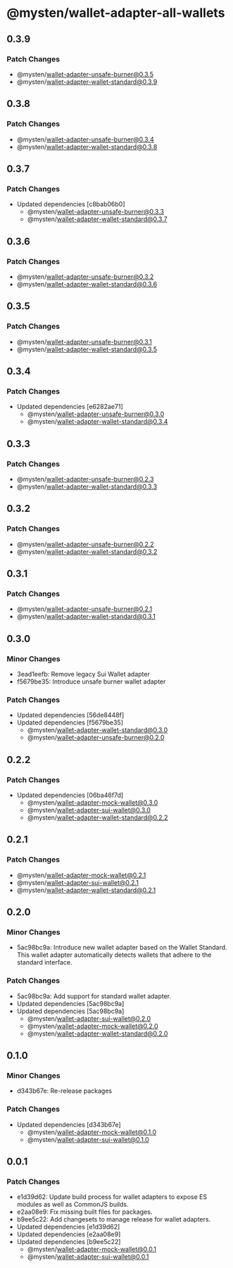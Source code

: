 # @mysten/wallet-adapter-all-wallets

## 0.3.9

### Patch Changes

- @mysten/wallet-adapter-unsafe-burner@0.3.5
- @mysten/wallet-adapter-wallet-standard@0.3.9

## 0.3.8

### Patch Changes

- @mysten/wallet-adapter-unsafe-burner@0.3.4
- @mysten/wallet-adapter-wallet-standard@0.3.8

## 0.3.7

### Patch Changes

- Updated dependencies [c8bab06b0]
  - @mysten/wallet-adapter-unsafe-burner@0.3.3
  - @mysten/wallet-adapter-wallet-standard@0.3.7

## 0.3.6

### Patch Changes

- @mysten/wallet-adapter-unsafe-burner@0.3.2
- @mysten/wallet-adapter-wallet-standard@0.3.6

## 0.3.5

### Patch Changes

- @mysten/wallet-adapter-unsafe-burner@0.3.1
- @mysten/wallet-adapter-wallet-standard@0.3.5

## 0.3.4

### Patch Changes

- Updated dependencies [e6282ae71]
  - @mysten/wallet-adapter-unsafe-burner@0.3.0
  - @mysten/wallet-adapter-wallet-standard@0.3.4

## 0.3.3

### Patch Changes

- @mysten/wallet-adapter-unsafe-burner@0.2.3
- @mysten/wallet-adapter-wallet-standard@0.3.3

## 0.3.2

### Patch Changes

- @mysten/wallet-adapter-unsafe-burner@0.2.2
- @mysten/wallet-adapter-wallet-standard@0.3.2

## 0.3.1

### Patch Changes

- @mysten/wallet-adapter-unsafe-burner@0.2.1
- @mysten/wallet-adapter-wallet-standard@0.3.1

## 0.3.0

### Minor Changes

- 3ead1eefb: Remove legacy Sui Wallet adapter
- f5679be35: Introduce unsafe burner wallet adapter

### Patch Changes

- Updated dependencies [56de8448f]
- Updated dependencies [f5679be35]
  - @mysten/wallet-adapter-wallet-standard@0.3.0
  - @mysten/wallet-adapter-unsafe-burner@0.2.0

## 0.2.2

### Patch Changes

- Updated dependencies [06ba46f7d]
  - @mysten/wallet-adapter-mock-wallet@0.3.0
  - @mysten/wallet-adapter-sui-wallet@0.3.0
  - @mysten/wallet-adapter-wallet-standard@0.2.2

## 0.2.1

### Patch Changes

- @mysten/wallet-adapter-mock-wallet@0.2.1
- @mysten/wallet-adapter-sui-wallet@0.2.1
- @mysten/wallet-adapter-wallet-standard@0.2.1

## 0.2.0

### Minor Changes

- 5ac98bc9a: Introduce new wallet adapter based on the Wallet Standard. This wallet adapter automatically detects wallets that adhere to the standard interface.

### Patch Changes

- 5ac98bc9a: Add support for standard wallet adapter.
- Updated dependencies [5ac98bc9a]
- Updated dependencies [5ac98bc9a]
  - @mysten/wallet-adapter-sui-wallet@0.2.0
  - @mysten/wallet-adapter-mock-wallet@0.2.0
  - @mysten/wallet-adapter-wallet-standard@0.2.0

## 0.1.0

### Minor Changes

- d343b67e: Re-release packages

### Patch Changes

- Updated dependencies [d343b67e]
  - @mysten/wallet-adapter-mock-wallet@0.1.0
  - @mysten/wallet-adapter-sui-wallet@0.1.0

## 0.0.1

### Patch Changes

- e1d39d62: Update build process for wallet adapters to expose ES modules as well as CommonJS builds.
- e2aa08e9: Fix missing built files for packages.
- b9ee5c22: Add changesets to manage release for wallet adapters.
- Updated dependencies [e1d39d62]
- Updated dependencies [e2aa08e9]
- Updated dependencies [b9ee5c22]
  - @mysten/wallet-adapter-mock-wallet@0.0.1
  - @mysten/wallet-adapter-sui-wallet@0.0.1
